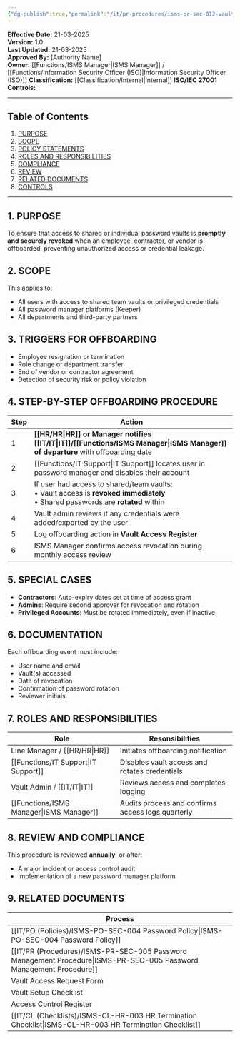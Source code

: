 ```yaml
---
{"dg-publish":true,"permalink":"/it/pr-procedures/isms-pr-sec-012-vault-password-manager-offboarding-procedure/","tags":["procedure"],"noteIcon":"default"}
---
```


**Effective Date:** 21-03-2025  
**Version:** 1.0  
**Last Updated:** 21-03-2025  
**Approved By:** [Authority Name]  
**Owner:** [[Functions/ISMS Manager\|ISMS Manager]] / [[Functions/Information Security Officer (ISO)\|Information Security Officer (ISO)]]
**Classification:** [[Classification/Internal\|Internal]]
**ISO/IEC 27001 Controls:** 

---
## **Table of Contents**  
1. [PURPOSE](#purpose)  
2. [SCOPE](#scope)  
3. [POLICY STATEMENTS](#policy-statement)  
4. [ROLES AND RESPONSIBILITIES](#roles-and-responsibilities)  
5. [COMPLIANCE](#compliance)  
6. [REVIEW](#review)  
7. [RELATED DOCUMENTS](#related-documents)  
8. [CONTROLS](#registrations)  

---
## **1. PURPOSE**  
To ensure that access to shared or individual password vaults is **promptly and securely revoked** when an employee, contractor, or vendor is offboarded, preventing unauthorized access or credential leakage.
## **2. SCOPE**
This applies to:
- All users with access to shared team vaults or privileged credentials
- All password manager platforms (Keeper)
- All departments and third-party partners
## **3. TRIGGERS FOR OFFBOARDING** 
 - Employee resignation or termination
- Role change or department transfer
- End of vendor or contractor agreement
- Detection of security risk or policy violation
## **4. STEP-BY-STEP OFFBOARDING PROCEDURE**

| Step | Action                                                                                                                              |
| ---- | ----------------------------------------------------------------------------------------------------------------------------------- |
| 1    | **[[HR/HR\|HR]] or Manager notifies [[IT/IT\|IT]]/[[Functions/ISMS Manager\|ISMS Manager]] of departure** with offboarding date                                           |
| 2    | [[Functions/IT Support\|IT Support]] locates user in password manager and disables their account                                                          |
| 3    | If user had access to shared/team vaults:<br>• Vault access is **revoked immediately**<br>• Shared passwords are **rotated** within |
| 4    | Vault admin reviews if any credentials were added/exported by the user                                                              |
| 5    | Log offboarding action in **Vault Access Register**                                                                                 |
| 6    | ISMS Manager confirms access revocation during monthly access review                                                                |
## **5. SPECIAL CASES**  
- **Contractors**: Auto-expiry dates set at time of access grant
- **Admins**: Require second approver for revocation and rotation
- **Privileged Accounts**: Must be rotated immediately, even if inactive
## **6. DOCUMENTATION** 
Each offboarding event must include:
- User name and email
- Vault(s) accessed
- Date of revocation
- Confirmation of password rotation
- Reviewer initials
## **7. ROLES AND RESPONSIBILITIES**  

| Role                  | Resonsibilities                                   |
| --------------------- | ------------------------------------------------- |
| Line Manager / [[HR/HR\|HR]] | Initiates offboarding notification                |
| [[Functions/IT Support\|IT Support]]        | Disables vault access and rotates credentials     |
| Vault Admin / [[IT/IT\|IT]]  | Reviews access and completes logging              |
| [[Functions/ISMS Manager\|ISMS Manager]]      | Audits process and confirms access logs quarterly |
## **8. REVIEW AND COMPLIANCE**
This procedure is reviewed **annually**, or after:
- A major incident or access control audit
- Implementation of a new password manager platform
## **9. RELATED DOCUMENTS**

| Process                                           |
| ------------------------------------------------- |
| [[IT/PO (Policies)/ISMS-PO-SEC-004 Password Policy\|ISMS-PO-SEC-004 Password Policy]]               |
| [[IT/PR (Procedures)/ISMS-PR-SEC-005 Password Management Procedure\|ISMS-PR-SEC-005 Password Management Procedure]] |
| Vault Access Request Form                         |
| Vault Setup Checklist                             |
| Access Control Register                           |
| [[IT/CL (Checklists)/ISMS-CL-HR-003 HR Termination Checklist\|ISMS-CL-HR-003 HR Termination Checklist]]        |








